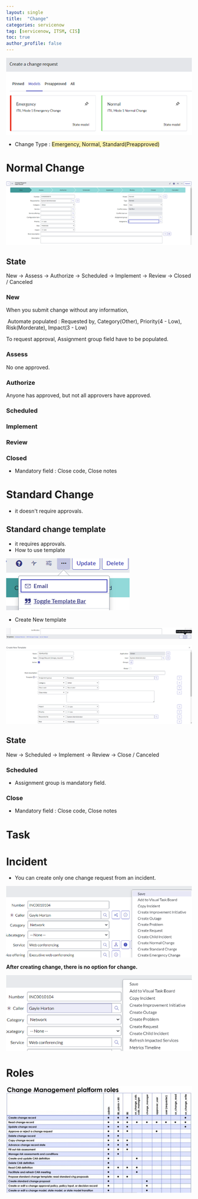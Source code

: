 ```yaml
---
layout: single
title:  "Change"
categories: servicenow
tag: [servicenow, ITSM, CIS]
toc: true
author_profile: false
---
```


![image-20240116164530078](../images/2024-01-16-servicenow4/image-20240116164530078.png?raw=true)

- Change Type : <span style='background-color: #fff5b1'>Emergency, Normal, Standard(Preapproved)</span>



# Normal Change

![image-20240116164651971](../images/2024-01-16-servicenow4/image-20240116164651971.png?raw=true)

## State

New → Assess → Authorize → Scheduled → Implement → Review → Closed / Canceled

### New

When you submit change without any information,

​	Automate populated : Requested by, Category(Other), Priority(4 - Low), Risk(Morderate), Impact(3 - Low)

To request approval, Assignment group field have to be populated.



### Assess

No one approved.



### Authorize

Anyone has approved, but not all approvers have approved.



### Scheduled



### Implement



### Review



### Closed

- Mandatory field : Close code, Close notes



# Standard Change

- it doesn't require approvals.

## Standard change template

- it requires approvals.
- How to use template

![image-20240116171418251](../images/2024-01-16-servicenow4/image-20240116171418251.png?raw=true)

- Create New template

![image-20240116171459566](../images/2024-01-16-servicenow4/image-20240116171459566.png?raw=true)

![image-20240116171611930](../images/2024-01-16-servicenow4/image-20240116171611930.png?raw=true)

## State

New → Scheduled → Implement → Review → Close / Canceled

### Scheduled 

- Assignment group is mandatory field.

### Close

- Mandatory field : Close code, Close notes



# Task



# Incident

- You can create only one change request from an incident.

![image-20240116173710656](../images/2024-01-16-servicenow4/image-20240116173710656.png?raw=true)

**After creating change, there is no option for change.**

![image-20240116173809331](../images/2024-01-16-servicenow4/image-20240116173809331.png?raw=true)



# Roles

![changerole](../images/2024-01-16-servicenow4/changerole.jpg?raw=true)
